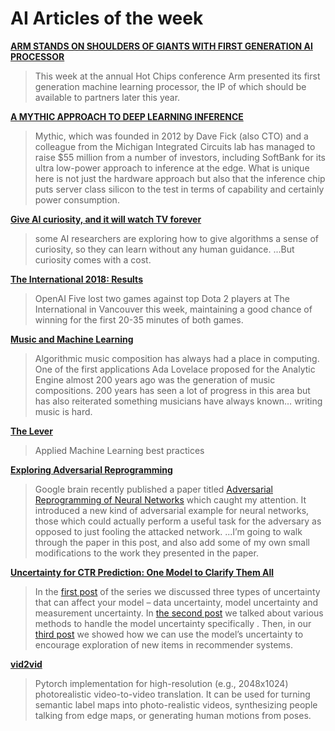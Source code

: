 # AI Articles of the week

**[ARM STANDS ON SHOULDERS OF GIANTS WITH FIRST GENERATION AI PROCESSOR](https://www.nextplatform.com/2018/08/22/arm-stands-on-shoulders-of-giants-with-first-generation-ai-processor/)**
> This week at the annual Hot Chips conference Arm presented its first generation machine learning processor, the IP of which should be available to partners later this year.

**[A MYTHIC APPROACH TO DEEP LEARNING INFERENCE](https://www.nextplatform.com/2018/08/23/a-mythic-approach-to-deep-learning-inference/)**
> Mythic, which was founded in 2012 by Dave Fick (also CTO) and a colleague from the Michigan Integrated Circuits lab has managed to raise $55 million from a number of investors, including SoftBank for its ultra low-power approach to inference at the edge. What is unique here is not just the hardware approach but also that the inference chip puts server class silicon to the test in terms of capability and certainly power consumption.

**[Give AI curiosity, and it will watch TV forever](https://qz.com/1366484/give-ai-curiosity-and-it-will-watch-tv-forever/)**
> some AI researchers are exploring how to give algorithms a sense of curiosity, so they can learn without any human guidance. ...But curiosity comes with a cost. 

**[The International 2018: Results](https://blog.openai.com/the-international-2018-results/)**
> OpenAI Five lost two games against top Dota 2 players at The International in Vancouver this week, maintaining a good chance of winning for the first 20-35 minutes of both games. 

**[Music and Machine Learning](http://ai.sensilab.monash.edu/2018/08/23/Neural-Music/)**
> Algorithmic music composition has always had a place in computing. One of the first applications Ada Lovelace proposed for the Analytic Engine almost 200 years ago was the generation of music compositions. 200 years has seen a lot of progress in this area but has also reiterated something musicians have always known… writing music is hard.

**[The Lever](https://medium.com/the-lever)**
> Applied Machine Learning best practices

**[Exploring Adversarial Reprogramming](https://rajatvd.github.io/Exploring-Adversarial-Reprogramming/)**
> Google brain recently published a paper titled [Adversarial Reprogramming of Neural Networks](https://arxiv.org/pdf/1806.11146.pdf) which caught my attention. It introduced a new kind of adversarial example for neural networks, those which could actually perform a useful task for the adversary as opposed to just fooling the attacked network. ...I’m going to walk through the paper in this post, and also add some of my own small modifications to the work they presented in the paper. 

**[Uncertainty for CTR Prediction: One Model to Clarify Them All](https://engineering.taboola.com/uncertainty-ctr-prediction-one-model-clarify/)**
> In the [first post](https://engineering.taboola.com/using-uncertainty-interpret-model/) of the series we discussed three types of uncertainty that can affect your model – data uncertainty, model uncertainty and measurement uncertainty. In [the second post](https://engineering.taboola.com/neural-networks-bayesian-perspective/) we talked about various methods to handle the model uncertainty specifically . Then, in our [third post](https://engineering.taboola.com/recommender-systems-exploring-the-unknown-using-uncertainty/) we showed how we can use the model’s uncertainty to encourage exploration of new items in recommender systems.

**[vid2vid](https://github.com/NVIDIA/vid2vid)**
> Pytorch implementation for high-resolution (e.g., 2048x1024) photorealistic video-to-video translation. It can be used for turning semantic label maps into photo-realistic videos, synthesizing people talking from edge maps, or generating human motions from poses. 
